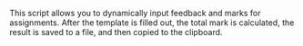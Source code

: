 This script allows you to dynamically input feedback and marks for assignments. After the template is filled out, the total mark is calculated, the result is saved to a file, and then copied to the clipboard.
